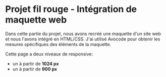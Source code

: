 # Projet fil rouge - Intégration de maquette web

Dans cette partie du projet, nous avons recréé une maquette d'un site web et nous l'avons intégré en HTML/CSS.
J'ai utilisé Avocode pour obtenir les mesures spécifiques des éléments de la maquette.

Cette page a deux niveaux de responsive:

* un à partir de **1024 px**
* un à partir de **900 px** 